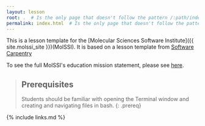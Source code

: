 ```yaml
---
layout: lesson
root: .  # Is the only page that doesn't follow the pattern /:path/index.html
permalink: index.html  # Is the only page that doesn't follow the pattern /:path/index.html
---
```

This is a lesson template for the [Molecular Sciences Software Institute]({{ site.molssi_site }})(MolSSI). It is based on a lesson template from [Software Carpentry](https://www.software-carpentry.org)

 To see the full MolSSI's education mission statement, please see
[here](http://molssi.org/education/education-mission-statement/).

> ## Prerequisites
>
> Students should be familiar with opening the Terminal window and creating and navigating files in bash.
{: .prereq}

{% include links.md %}
